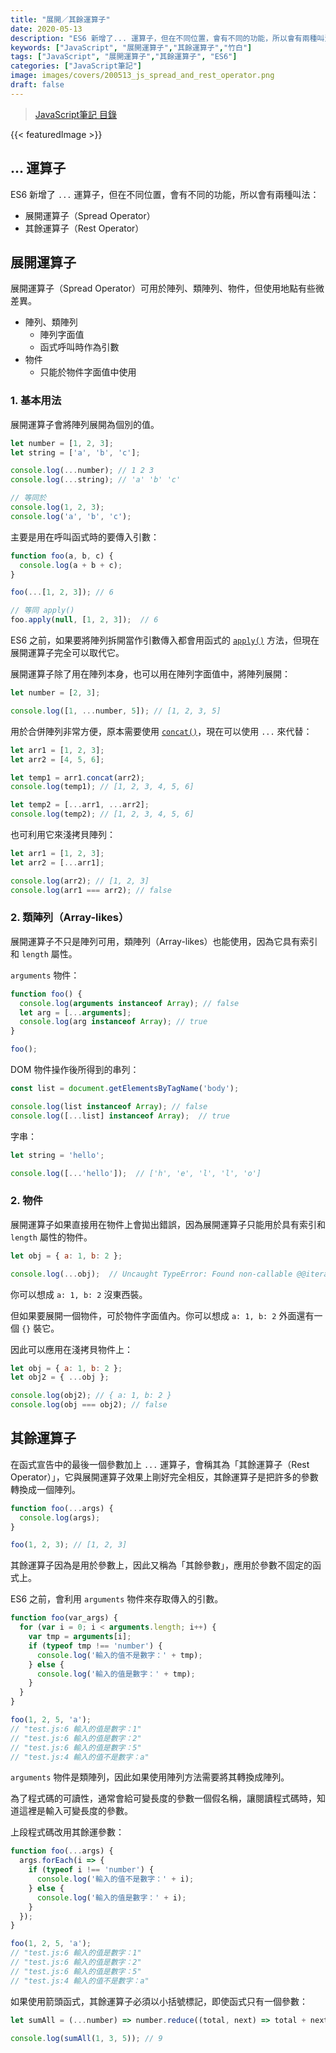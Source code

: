 ```yaml
---
title: "展開／其餘運算子"
date: 2020-05-13
description: "ES6 新增了... 運算子，但在不同位置，會有不同的功能，所以會有兩種叫法，分別為「展開」和「其餘」運算子。"
keywords: ["JavaScript", "展開運算子","其餘運算子","竹白"]
tags: ["JavaScript", "展開運算子","其餘運算子", "ES6"]
categories: ["JavaScript筆記"]
image: images/covers/200513_js_spread_and_rest_operator.png
draft: false
---
```


>[JavaScript筆記 目錄](/posts/190620_javascript)
<!--more-->
{{< featuredImage >}}

## ...  運算子

ES6 新增了 `...` 運算子，但在不同位置，會有不同的功能，所以會有兩種叫法：
- 展開運算子（Spread Operator）
- 其餘運算子（Rest Operator）

## 展開運算子
展開運算子（Spread Operator）可用於陣列、類陣列、物件，但使用地點有些微差異。

- 陣列、類陣列
  - 陣列字面值
  - 函式呼叫時作為引數
- 物件
  - 只能於物件字面值中使用

### 1. 基本用法

展開運算子會將陣列展開為個別的值。
```javascript
let number = [1, 2, 3];
let string = ['a', 'b', 'c'];

console.log(...number); // 1 2 3
console.log(...string); // 'a' 'b' 'c'

// 等同於
console.log(1, 2, 3);
console.log('a', 'b', 'c');
```

主要是用在呼叫函式時的要傳入引數：
```javascript
function foo(a, b, c) {
  console.log(a + b + c);
}

foo(...[1, 2, 3]); // 6

// 等同 apply()
foo.apply(null, [1, 2, 3]);  // 6
```
ES6 之前，如果要將陣列拆開當作引數傳入都會用函式的 [`apply()`](https://developer.mozilla.org/zh-TW/docs/Web/JavaScript/Reference/Global_Objects/Function/apply) 方法，但現在展開運算子完全可以取代它。

展開運算子除了用在陣列本身，也可以用在陣列字面值中，將陣列展開：
```javascript
let number = [2, 3];

console.log([1, ...number, 5]); // [1, 2, 3, 5]
```

用於合併陣列非常方便，原本需要使用 [`concat()`](https://developer.mozilla.org/zh-TW/docs/Web/JavaScript/Reference/Global_Objects/Array/concat)，現在可以使用 `...` 來代替：
```javascript
let arr1 = [1, 2, 3];
let arr2 = [4, 5, 6];

let temp1 = arr1.concat(arr2);
console.log(temp1); // [1, 2, 3, 4, 5, 6]

let temp2 = [...arr1, ...arr2];
console.log(temp2); // [1, 2, 3, 4, 5, 6]
```

也可利用它來淺拷貝陣列：
```javascript
let arr1 = [1, 2, 3];
let arr2 = [...arr1];

console.log(arr2); // [1, 2, 3]
console.log(arr1 === arr2); // false
```

### 2. 類陣列（Array-likes）

展開運算子不只是陣列可用，類陣列（Array-likes）也能使用，因為它具有索引和 `length` 屬性。

`arguments` 物件：
```javascript
function foo() {
  console.log(arguments instanceof Array); // false
  let arg = [...arguments];
  console.log(arg instanceof Array); // true
}

foo();
```

DOM 物件操作後所得到的串列：
```javascript
const list = document.getElementsByTagName('body');

console.log(list instanceof Array); // false
console.log([...list] instanceof Array);  // true
```

字串：
```javascript
let string = 'hello';

console.log([...'hello']);  // ['h', 'e', 'l', 'l', 'o']
```

### 2. 物件

展開運算子如果直接用在物件上會拋出錯誤，因為展開運算子只能用於具有索引和 `length` 屬性的物件。
```javascript
let obj = { a: 1, b: 2 };

console.log(...obj);  // Uncaught TypeError: Found non-callable @@iterator
```
你可以想成 `a: 1, b: 2` 沒東西裝。

但如果要展開一個物件，可於物件字面值內。你可以想成 `a: 1, b: 2` 外面還有一個 `{}` 裝它。

因此可以應用在淺拷貝物件上：
```javascript
let obj = { a: 1, b: 2 };
let obj2 = { ...obj };

console.log(obj2); // { a: 1, b: 2 }
console.log(obj === obj2); // false
```

## 其餘運算子

在函式宣告中的最後一個參數加上 `...` 運算子，會稱其為「其餘運算子（Rest Operator）」，它與展開運算子效果上剛好完全相反，其餘運算子是把許多的參數轉換成一個陣列。

```javascript
function foo(...args) {
  console.log(args);
}

foo(1, 2, 3); // [1, 2, 3]
```
其餘運算子因為是用於參數上，因此又稱為「其餘參數」，應用於參數不固定的函式上。

ES6 之前，會利用 `arguments` 物件來存取傳入的引數。
```javascript
function foo(var_args) {
  for (var i = 0; i < arguments.length; i++) {
    var tmp = arguments[i];
    if (typeof tmp !== 'number') {
      console.log('輸入的值不是數字：' + tmp);
    } else {
      console.log('輸入的值是數字：' + tmp);
    }
  }
}

foo(1, 2, 5, 'a');
// "test.js:6 輸入的值是數字：1"
// "test.js:6 輸入的值是數字：2"
// "test.js:6 輸入的值是數字：5"
// "test.js:4 輸入的值不是數字：a"
```
`arguments` 物件是類陣列，因此如果使用陣列方法需要將其轉換成陣列。

為了程式碼的可讀性，通常會給可變長度的參數一個假名稱，讓閱讀程式碼時，知道這裡是輸入可變長度的參數。

上段程式碼改用其餘運參數：
```javascript
function foo(...args) {
  args.forEach(i => {
    if (typeof i !== 'number') {
      console.log('輸入的值不是數字：' + i);
    } else {
      console.log('輸入的值是數字：' + i);
    }
  });
}

foo(1, 2, 5, 'a');
// "test.js:6 輸入的值是數字：1"
// "test.js:6 輸入的值是數字：2"
// "test.js:6 輸入的值是數字：5"
// "test.js:4 輸入的值不是數字：a"
```

如果使用箭頭函式，其餘運算子必須以小括號標記，即使函式只有一個參數：
```javascript
let sumAll = (...number) => number.reduce((total, next) => total + next);

console.log(sumAll(1, 3, 5)); // 9
```